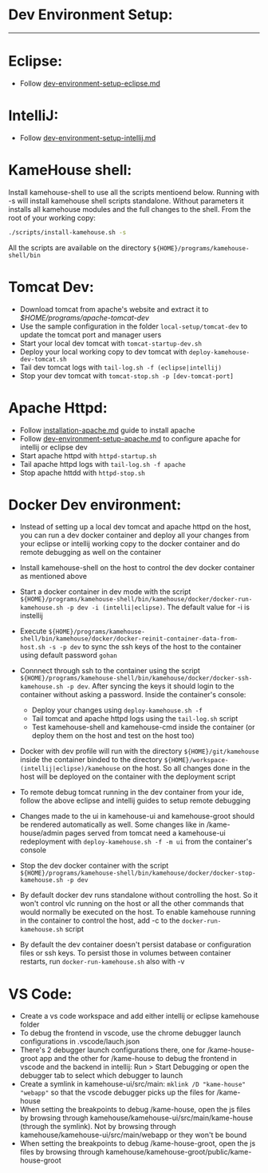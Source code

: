 # Dev Environment Setup:

*********************

# Eclipse:

- Follow [dev-environment-setup-eclipse.md](dev-environment-setup-eclipse.md) 

# IntelliJ:

- Follow [dev-environment-setup-intellij.md](dev-environment-setup-intellij.md) 

# KameHouse shell:

Install kamehouse-shell to use all the scripts mentioend below. Running with -s will install kamehouse shell scripts standalone. Without parameters it installs all kamehouse modules and the full changes to the shell. From the root of your working copy:
```sh
./scripts/install-kamehouse.sh -s
```
All the scripts are available on the directory `${HOME}/programs/kamehouse-shell/bin`

# Tomcat Dev:

* Download tomcat from apache's website and extract it to *$HOME/programs/apache-tomcat-dev*
* Use the sample configuration in the folder `local-setup/tomcat-dev` to update the tomcat port and manager users
* Start your local dev tomcat with `tomcat-startup-dev.sh`
* Deploy your local working copy to dev tomcat with `deploy-kamehouse-dev-tomcat.sh`
* Tail dev tomcat logs with `tail-log.sh -f (eclipse|intellij)`
* Stop your dev tomcat with `tomcat-stop.sh -p [dev-tomcat-port]`

# Apache Httpd:

- Follow [installation-apache.md](installation-apache.md) guide to install apache 
- Follow [dev-environment-setup-apache.md](dev-environment-setup-apache.md) to configure apache for intellij or eclipse dev
- Start apache httpd with `httpd-startup.sh`
- Tail apache httpd logs with `tail-log.sh -f apache`
- Stop apache httdd with `httpd-stop.sh`

# Docker Dev environment:

- Instead of setting up a local dev tomcat and apache httpd on the host, you can run a dev docker container and deploy all your changes from your eclipse or intellij working copy to the docker container and do remote debugging as well on the container

- Install kamehouse-shell on the host to control the dev docker container as mentioned above

- Start a docker container in dev mode with the script `${HOME}/programs/kamehouse-shell/bin/kamehouse/docker/docker-run-kamehouse.sh -p dev -i (intelli|eclipse)`. The default value for -i is instellij

- Execute `${HOME}/programs/kamehouse-shell/bin/kamehouse/docker/docker-reinit-container-data-from-host.sh -s -p dev` to sync the ssh keys of the host to the container using default password `gohan`

- Connnect through ssh to the container using the script `${HOME}/programs/kamehouse-shell/bin/kamehouse/docker/docker-ssh-kamehouse.sh -p dev`. After syncing the keys it should login to the container without asking a password. Inside the container's console:
  - Deploy your changes using `deploy-kamehouse.sh -f`
  - Tail tomcat and apache httpd logs using the `tail-log.sh` script
  - Test kamehouse-shell and kamehouse-cmd inside the container (or deploy them on the host and test on the host too)

- Docker with dev profile will run with the directory `${HOME}/git/kamehouse` inside the container binded to the directory `${HOME}/workspace-(intellij|eclipse)/kamehouse` on the host. So all changes done in the host will be deployed on the container with the deployment script

- To remote debug tomcat running in the dev container from your ide, follow the above eclipse and intellij guides to setup remote debugging

- Changes made to the ui in kamehouse-ui and kamehouse-groot should be rendered automatically as well. Some changes like in /kame-house/admin pages served from tomcat need a kamehouse-ui redeployment with `deploy-kamehouse.sh -f -m ui` from the container's console

- Stop the dev docker container with the script `${HOME}/programs/kamehouse-shell/bin/kamehouse/docker/docker-stop-kamehouse.sh -p dev`

- By default docker dev runs standalone without controlling the host. So it won't control vlc running on the host or all the other commands that would normally be executed on the host. To enable kamehouse running in the container to control the host, add -c to the `docker-run-kamehouse.sh` script

- By default the dev container doesn't persist database or configuration files or ssh keys. To persist those in volumes between container restarts, run `docker-run-kamehouse.sh` also with -v

# VS Code:

* Create a vs code workspace and add either intellij or eclipse kamehouse folder
* To debug the frontend in vscode, use the chrome debugger launch configurations in .vscode/lauch.json
* There's 2 debugger launch configurations there, one for /kame-house-groot app and the other for /kame-house to debug the frontend in vscode and the backend in intellij: Run > Start Debugging or open the debugger tab to select which debugger to launch
* Create a symlink in kamehouse-ui/src/main: `mklink /D "kame-house" "webapp"` so that the vscode debugger picks up the files for /kame-house
* When setting the breakpoints to debug /kame-house, open the js files by browsing through kamehouse/kamehouse-ui/src/main/kame-house (through the symlink). Not by browsing through kamehouse/kamehouse-ui/src/main/webapp or they won't be bound
* When setting the breakpoints to debug /kame-house-groot, open the js files by browsing through kamehouse/kamehouse-groot/public/kame-house-groot
